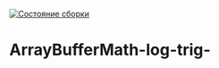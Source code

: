 [![Состояние сборки](https://ci.appveyor.com/api/projects/status/q3ebcf7f8uj1by4w?svg=true)](https://ci.appveyor.com/project/Tolik19bat/arraybuffermath-log-trig )
# ArrayBufferMath-log-trig-